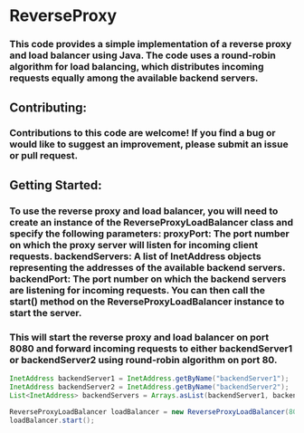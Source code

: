 # ReverseProxy

<h3 align="left">This code provides a simple implementation of a reverse proxy and load balancer using Java. The code uses a round-robin algorithm for load balancing, which distributes incoming requests equally among the available backend servers.</h3>


<h2 align="left">Contributing:</h2>
  
<h3 align="left">Contributions to this code are welcome! If you find a bug or would like to suggest an improvement, please submit an issue or pull request.</h3>


<h2 align="left">Getting Started:</h2>

<h3 align="left">To use the reverse proxy and load balancer, you will need to create an instance of the ReverseProxyLoadBalancer class and specify the following parameters:
proxyPort: The port number on which the proxy server will listen for incoming client requests.
backendServers: A list of InetAddress objects representing the addresses of the available backend servers.
backendPort: The port number on which the backend servers are listening for incoming requests.
You can then call the start() method on the ReverseProxyLoadBalancer instance to start the server.</h3>
<h3 align="left">This will start the reverse proxy and load balancer on port 8080 and forward incoming requests to either backendServer1 or backendServer2 using round-robin algorithm on port 80.</h3>
  
```java
InetAddress backendServer1 = InetAddress.getByName("backendServer1");
InetAddress backendServer2 = InetAddress.getByName("backendServer2");
List<InetAddress> backendServers = Arrays.asList(backendServer1, backendServer2);

ReverseProxyLoadBalancer loadBalancer = new ReverseProxyLoadBalancer(8080, backendServers, 80);
loadBalancer.start();

